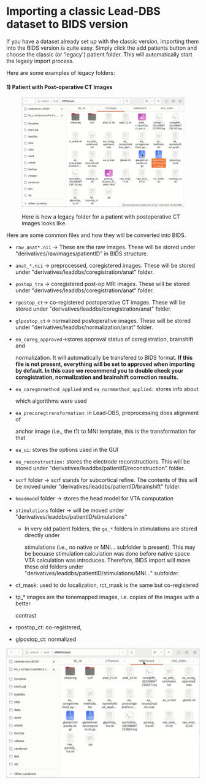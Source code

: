 # Importing a classic Lead-DBS dataset to BIDS version

If you have a dataset already set up with the classic version, importing them into the BIDS version is quite easy. Simply click the add patients button and choose the classic (or 'legacy') patient folder. This will automatically start the legacy import process.&#x20;

Here are some examples of legacy folders:

#### 1) Patient with Post-operative CT Images

<figure><img src="../../.gitbook/assets/image (24).png" alt=""><figcaption><p>Here is how a legacy folder for a patient with postoperative CT images looks like.</p></figcaption></figure>

Here are some common files and how they will be converted into BIDS.

* `raw_anat*.nii` -> These are the raw images. These will be stored under "derivatives/rawimages/patientID" in BIDS structure.
* `anat_*.nii` -> preprocessed, coregistered images. These will be stored under "derivatives/leaddbs/coregistration/anat" folder.
* &#x20;`postop_tra` -> coregistered post-op MRI images. These will be stored under "derivatives/leaddbs/coregistration/anat" folder.
* `rpostop_ct`-> co-registered postoperative CT images. These will be stored under "derivatives/leaddbs/coregistration/anat" folder.
* `glpostop_ct`-> normalized postoperative images. These will be stored under "derivatives/leaddbs/normalization/anat" folder.
*   `ea_coreg_approved`->stores approval status of coregistration, brainshift and

    normalization. It will automatically be transfered to BIDS format. **If this file is not present, everything will be set to approved when importing by default. In this case we recommend you to double check your coregistration, normalization and brainshift correction results.**
*   `ea_coregmrmethod_applied` and `ea_normmethod_applied:` stores info about

    which algorithms were used
*   `ea_precoregtransformation`: in Lead-DBS, preprocessing does alignment of

    anchor image (i.e., the t1) to MNI template, this is the transformation for that
* `ea_ui`: stores the options used in the GUI
* `ea_reconstruction:` stores the electrode reconstructions. This will be stored under "derivatives/leaddbs/patientID/reconstruction" folder.
* `scrf` folder -> scrf stands for subcortical refine. The contents of this will be moved under "derivatives/leaddbs/patientID/brainshift" folder.&#x20;
* `headmode`l  folder -> stores the head model for VTA computation
* `stimulations` folder -> will be moved under "derivatives/leaddbs/patientID/stimulations"
  *   In very old patient folders, the `gs_*` folders in stimulations are stored directly under

      stimulations (i.e., no native or MNI… subfolder is present). This may be becuase stimulation calculation was done before native space VTA calculation was introduces. Therefore, BIDS import will move these old folders under "derivatives/leaddbs/patientID/stimulations/MNI..." subfolder.&#x20;
* ct\_mask: used to do localization, rct\_mask is the same but co-registered
*   tp\_\* images are the tonemapped images, i.e. copies of the images with a better

    contrast
* rpostop\_ct: co-registered,
* glpostop\_ct: normalized

![](<../../.gitbook/assets/image (23).png>)
